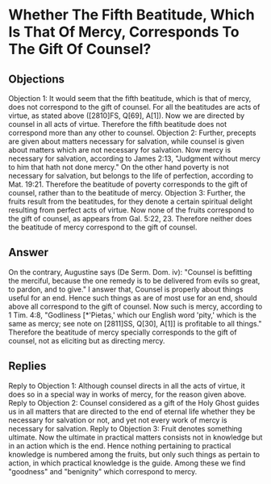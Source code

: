 # Whether The Fifth Beatitude, Which Is That Of Mercy, Corresponds To The Gift Of Counsel?
## Objections
Objection 1: It would seem that the fifth beatitude, which is that of mercy, does not correspond to the gift of counsel. For all the beatitudes are acts of virtue, as stated above ([2810]FS, Q[69], A[1]). Now we are directed by counsel in all acts of virtue. Therefore the fifth beatitude does not correspond more than any other to counsel.
Objection 2: Further, precepts are given about matters necessary for salvation, while counsel is given about matters which are not necessary for salvation. Now mercy is necessary for salvation, according to James 2:13, "Judgment without mercy to him that hath not done mercy." On the other hand poverty is not necessary for salvation, but belongs to the life of perfection, according to Mat. 19:21. Therefore the beatitude of poverty corresponds to the gift of counsel, rather than to the beatitude of mercy.
Objection 3: Further, the fruits result from the beatitudes, for they denote a certain spiritual delight resulting from perfect acts of virtue. Now none of the fruits correspond to the gift of counsel, as appears from Gal. 5:22, 23. Therefore neither does the beatitude of mercy correspond to the gift of counsel.
## Answer
On the contrary, Augustine says (De Serm. Dom. iv): "Counsel is befitting the merciful, because the one remedy is to be delivered from evils so great, to pardon, and to give."
I answer that, Counsel is properly about things useful for an end. Hence such things as are of most use for an end, should above all correspond to the gift of counsel. Now such is mercy, according to 1 Tim. 4:8, "Godliness [*'Pietas,' which our English word 'pity,' which is the same as mercy; see note on [2811]SS, Q[30], A[1]] is profitable to all things." Therefore the beatitude of mercy specially corresponds to the gift of counsel, not as eliciting but as directing mercy.
## Replies
Reply to Objection 1: Although counsel directs in all the acts of virtue, it does so in a special way in works of mercy, for the reason given above.
Reply to Objection 2: Counsel considered as a gift of the Holy Ghost guides us in all matters that are directed to the end of eternal life whether they be necessary for salvation or not, and yet not every work of mercy is necessary for salvation.
Reply to Objection 3: Fruit denotes something ultimate. Now the ultimate in practical matters consists not in knowledge but in an action which is the end. Hence nothing pertaining to practical knowledge is numbered among the fruits, but only such things as pertain to action, in which practical knowledge is the guide. Among these we find "goodness" and "benignity" which correspond to mercy.